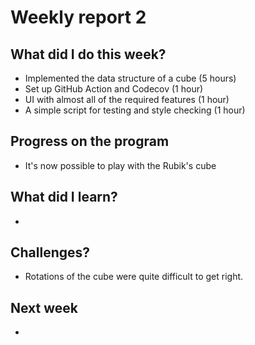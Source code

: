 # Weekly report 2  

## What did I do this week?  
- Implemented the data structure of a cube (5 hours)  
- Set up GitHub Action and Codecov (1 hour)  
- UI with almost all of the required features (1 hour)  
- A simple script for testing and style checking (1 hour)  

## Progress on the program  
- It's now possible to play with the Rubik's cube

## What did I learn?  
- 

## Challenges?
- Rotations of the cube were quite difficult to get right.

## Next week
- 
